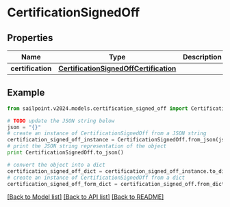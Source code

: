 # CertificationSignedOff


## Properties

Name | Type | Description | Notes
------------ | ------------- | ------------- | -------------
**certification** | [**CertificationSignedOffCertification**](CertificationSignedOffCertification.md) |  | 

## Example

```python
from sailpoint.v2024.models.certification_signed_off import CertificationSignedOff

# TODO update the JSON string below
json = "{}"
# create an instance of CertificationSignedOff from a JSON string
certification_signed_off_instance = CertificationSignedOff.from_json(json)
# print the JSON string representation of the object
print CertificationSignedOff.to_json()

# convert the object into a dict
certification_signed_off_dict = certification_signed_off_instance.to_dict()
# create an instance of CertificationSignedOff from a dict
certification_signed_off_form_dict = certification_signed_off.from_dict(certification_signed_off_dict)
```
[[Back to Model list]](../README.md#documentation-for-models) [[Back to API list]](../README.md#documentation-for-api-endpoints) [[Back to README]](../README.md)


